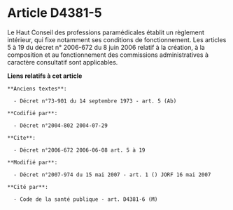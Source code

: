 # Article D4381-5

Le Haut Conseil des professions paramédicales établit un règlement intérieur, qui fixe notamment ses conditions de
fonctionnement. Les articles 5 à 19 du décret n° 2006-672 du 8 juin 2006 relatif à la création, à la composition et au
fonctionnement des commissions administratives à caractère consultatif sont applicables.

**Liens relatifs à cet article**

	**Anciens textes**:

	  - Décret n°73-901 du 14 septembre 1973 - art. 5 (Ab)

	**Codifié par**:

	  - Décret n°2004-802 2004-07-29

	**Cite**:

	  - Décret n°2006-672 2006-06-08 art. 5 à 19

	**Modifié par**:

	  - Décret n°2007-974 du 15 mai 2007 - art. 1 () JORF 16 mai 2007

	**Cité par**:

	  - Code de la santé publique - art. D4381-6 (M)
